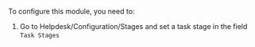 To configure this module, you need to:

1. Go to Helpdesk/Configuration/Stages and set a task stage in the field `Task Stages`

